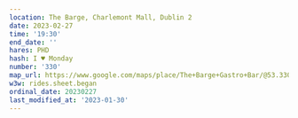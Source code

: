 ```yaml
---
location: The Barge, Charlemont Mall, Dublin 2
date: 2023-02-27
time: '19:30'
end_date: ''
hares: PHD
hash: I ♥ Monday
number: '330'
map_url: https://www.google.com/maps/place/The+Barge+Gastro+Bar/@53.3306023,-6.2628151,17z/data=!3m1!4b1!4m5!3m4!1s0x48670cf1d0ca2821:0x932278b29fcbb15f!8m2!3d53.3306173!4d-6.2605979
w3w: rides.sheet.began
ordinal_date: 20230227
last_modified_at: '2023-01-30'
---
```


